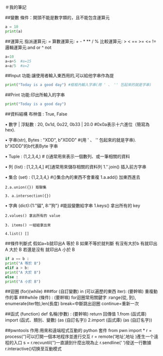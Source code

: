 ＃我的筆記

##變數
條件：開頭不能是數字類的，且不能包含運算元

```python
a = 10
print(a)
```

##運算元
指派運算元: =
算數運算元: + - * ** / %
比較運算元: > < == >= <= !=
邏輯運算元:and or ^ not

```python
a=10
a=a+5  #a=15
a=a/5  #a=2
```

##Input
功能:讓使用者輸入東⻄用的,可以給他字串作為提
```python
print("Today is a good day") #框框內輸入字串(用 ' 、 '' 包起來的就是字串)
```

##Print
功能:印出所輸入的字串
```python
print("Today is a good day")
```

##資料結構
布林值 : True, False

• 數字 | 浮點數 : 20, 0x1d, 0o22, 0b33 | 20.0  #0x0a表示十六進位（簡寫為hex).

• 字串(str), Bytes : "XDD", b"XDDD"  #(用 ' 、 '' 包起來的就是字串). b"XDDD"的b代表Byte 字串

• Tuple : (1,2,3,4,)   # ()通常用來表示一個數列、或一筆相關的資料


• 列 (list) : [1,2,3,4,]  #[]通常用來儲存相關的資料列
    1.''.join() 插入前方字串

• 集合 (set) : {1,2,3,4,}  #{}集合內的東⻄不會重複
    1.a.add() 加東⻄進去 

    2.a.union({}) 取聯集 
 
    3. a.intersection({})

• 字典 (dict):{1:"貓", 8:"狗"} #能設變數給字串
    1.keys() 拿出所有的 key

    2.values() 拿出所有的 value

    3. items() 一組組拿出來

    4.list() []
   
##條件判斷式
假如a=b就印出A 等於 B
如果不等於就判斷
有沒有大於b
有就印出A 大於 B
若還是沒有
就印出A 小於 B
```python
if a == b :
print("A 等於 B")
elif a > b:
print("A 大於 B")
else :
print("A 小於 B")
```

##迴圈 (for)(while)
###for (自訂變數) in (可以遍歷的東⻄ iter):
       (要幹嘛)
 重複動作的事
###while (條件) :
      (要幹嘛)
for迴圈常用關鍵字 :range(從, 到), enumerate(iter物),len(長度)
break=中斷跳出迴圈
continue=重新一次

##函式 (function)
def 名稱(參數) :
   (要幹嘛)
    return 回傳值
1.from (函式庫) import (函式、類別、變數) (as (自訂名字))
2.import (函式庫) (as (自訂名字))

##pwntools
作用:用來和遠端程式互動的 python 套件
from pwn import *
r = process(‘’)可以打開一個本地程序並進行交互
r = remote(‘地址’,地址 )產生一个遠程的入口
s = r.recvuntil(‘’)一直讀到什麼出現為止
r.sendline(‘ ’)發送一行數據
r.interactive()切换至互動模式







